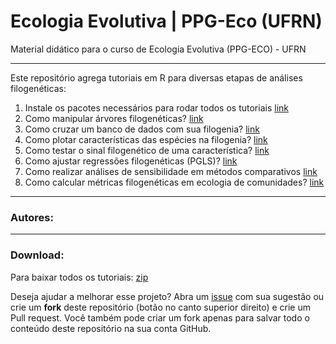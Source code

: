 # Ecologia Evolutiva | PPG-Eco (UFRN)

Material didático para o curso de Ecologia Evolutiva (PPG-ECO) - UFRN

--------------------------------------------------------------------------------

Este repositório agrega tutoriais em R para diversas etapas de análises
filogenéticas:

1. Instale os pacotes necessários para rodar todos os tutoriais [link](https://github.com/paternogbc/EcologiaEvolutiva-UFRN/blob/master/R/1_pacotes_necessarios.R)
2. Como manipular árvores filogenéticas? [link](https://github.com/paternogbc/EcologiaEvolutiva-UFRN/blob/master/R/2_manipular_arvores_filogeneticas.R)
3. Como cruzar um banco de dados com sua filogenia? [link](https://github.com/paternogbc/EcologiaEvolutiva-UFRN/blob/master/R/3_cruzar_dados_com_filogenia.R)
4. Como plotar características das espécies na filogenia? [link]()
5. Como testar o sinal filogenético de uma característica? [link]()
6. Como ajustar regressões filogenéticas (PGLS)? [link]()
7. Como realizar análises de sensibilidade em métodos comparativos [link]()
8. Como calcular métricas filogenéticas em ecologia de comunidades? [link]()

--------------------------------------------------------------------------------

### Autores:


--------------------------------------------------------------------------------

### Download:
Para baixar todos os tutoriais: [zip](https://github.com/paternogbc/EcologiaEvolutiva-UFRN/archive/master.zip)

Deseja ajudar a melhorar esse projeto? Abra um [issue](https://github.com/paternogbc/EcologiaEvolutiva-UFRN/issues/new) com sua sugestão ou
crie um __fork__ deste repositório (botão no canto superior direito) e 
crie um Pull request. Você também pode criar um fork apenas para salvar todo o conteúdo deste repositório na sua conta GitHub.
